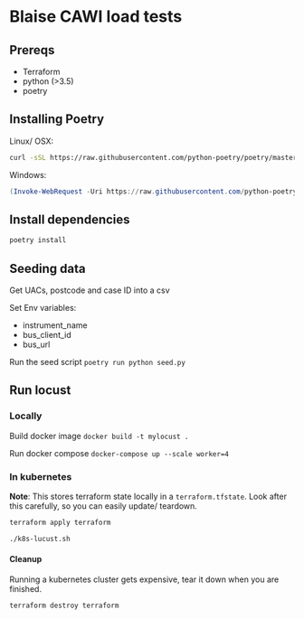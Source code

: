 # Blaise CAWI load tests

## Prereqs

- Terraform
- python (>3.5)
- poetry

## Installing Poetry

Linux/ OSX:

```bash
curl -sSL https://raw.githubusercontent.com/python-poetry/poetry/master/get-poetry.py | python -
```

Windows:

```powershell
(Invoke-WebRequest -Uri https://raw.githubusercontent.com/python-poetry/poetry/master/get-poetry.py -UseBasicParsing).Content | python -
```

## Install dependencies

```sh
poetry install
```

## Seeding data

Get UACs, postcode and case ID into a csv

Set Env variables:

- instrument_name
- bus_client_id
- bus_url

Run the seed script
`poetry run python seed.py`

## Run locust

### Locally

Build docker image
`docker build -t mylocust .`

Run docker compose
`docker-compose up --scale worker=4`

### In kubernetes

**Note**: This stores terraform state locally in a `terraform.tfstate`. Look after this carefully, so you can easily update/ teardown.

```sh
terraform apply terraform

./k8s-lucust.sh
```

#### Cleanup

Running a kubernetes cluster gets expensive, tear it down when you are finished.

```sh
terraform destroy terraform
```
